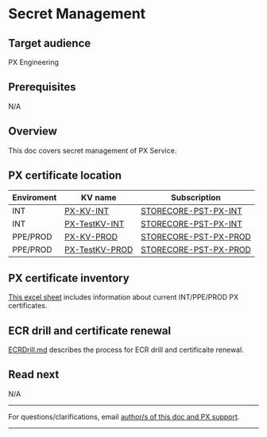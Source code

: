 # Secret Management

## Target audience
PX Engineering

## Prerequisites
N/A

## Overview
This doc covers secret management of PX Service.

## PX certificate location
|Enviroment|KV name|Subscription
|--|--|--|
|INT|[PX-KV-INT](https://portal.azure.com/#@mspmecloud.onmicrosoft.com/resource/subscriptions/230ef3cc-8fdd-4f26-bf9c-10131b4080e5/resourceGroups/PX-Infra-INT-CentralUS/providers/Microsoft.KeyVault/vaults/PX-KV-INT/overview)|[STORECORE-PST-PX-INT](https://portal.azure.com/#@mspmecloud.onmicrosoft.com/resource/subscriptions/230ef3cc-8fdd-4f26-bf9c-10131b4080e5/overview)
|INT|[PX-TestKV-INT](https://portal.azure.com/#@mspmecloud.onmicrosoft.com/resource/subscriptions/230ef3cc-8fdd-4f26-bf9c-10131b4080e5/resourceGroups/PX-Infra-INT-CentralUS/providers/Microsoft.KeyVault/vaults/PX-TestKV-INT/overview)|[STORECORE-PST-PX-INT](https://portal.azure.com/#@mspmecloud.onmicrosoft.com/resource/subscriptions/230ef3cc-8fdd-4f26-bf9c-10131b4080e5/overview)
|PPE/PROD|[PX-KV-PROD](https://portal.azure.com/#@mspmecloud.onmicrosoft.com/resource/subscriptions/9b6168fd-7d68-47e1-9c71-e51828aa62c0/resourceGroups/PX-Infra-PROD-WestUS/providers/Microsoft.KeyVault/vaults/PX-KV-PROD/overview)|[STORECORE-PST-PX-PROD](https://portal.azure.com/#@mspmecloud.onmicrosoft.com/resource/subscriptions/9b6168fd-7d68-47e1-9c71-e51828aa62c0/overview)
|PPE/PROD|[PX-TestKV-PROD](https://portal.azure.com/#@mspmecloud.onmicrosoft.com/resource/subscriptions/9b6168fd-7d68-47e1-9c71-e51828aa62c0/resourceGroups/PX-Infra-PROD-WestUS/providers/Microsoft.KeyVault/vaults/PX-TestKV-PROD/overview)|[STORECORE-PST-PX-PROD](https://portal.azure.com/#@mspmecloud.onmicrosoft.com/resource/subscriptions/9b6168fd-7d68-47e1-9c71-e51828aa62c0/overview)

## PX certificate inventory
[This excel sheet](https://microsoft.sharepoint.com/:x:/t/PaymentExperience/EWWx6SVhf0dBobRPHGuT7UAB3DlDwbke1ZK5pbHBi9kJPQ?e=8QtU57) includes information about current INT/PPE/PROD PX certificates. 


## ECR drill and certificate renewal
[ECRDrill.md](../operations/ECRDrill.md) describes the process for ECR drill and certificaite renewal.

## Read next 
N/A

---
For questions/clarifications, email [author/s of this doc and PX support](mailto:wwei@microsoft.com?cc=PXSupport@microsoft.com&subject=Docs%20-%20development/secret-management.md).
<!--
- Replace "kowshikpfte" with the document owner's alias
- Replace "development/doc-template.md" with the actual file name
-->

---